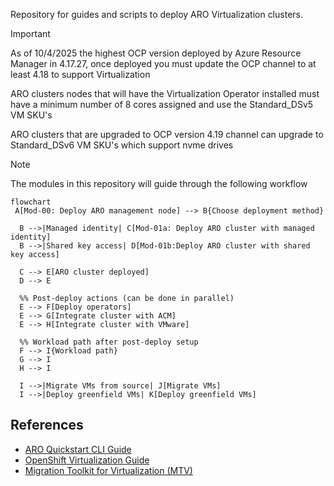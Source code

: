 Repository for guides and scripts to deploy ARO Virtualization clusters.

> [!IMPORTANT]  
> As of 10/4/2025 the highest OCP version deployed by Azure Resource Manager in 4.17.27, once deployed you must update the OCP channel to at least 4.18 to support Virtualization
> 
> ARO clusters nodes that will have the Virtualization Operator installed must have a minimum number of 8 cores assigned and use the Standard_DSv5 VM SKU's
> 
> ARO clusters that are upgraded to OCP version 4.19 channel can upgrade to Standard_DSv6 VM SKU's which support nvme drives

> [!NOTE] 
> The modules in this repository will guide through the following workflow
```mermaid
flowchart
 A[Mod-00: Deploy ARO management node] --> B{Choose deployment method}

  B -->|Managed identity| C[Mod-01a: Deploy ARO cluster with managed identity]
  B -->|Shared key access| D[Mod-01b:Deploy ARO cluster with shared key access]

  C --> E[ARO cluster deployed]
  D --> E

  %% Post-deploy actions (can be done in parallel)
  E --> F[Deploy operators]
  E --> G[Integrate cluster with ACM]
  E --> H[Integrate cluster with VMware]

  %% Workload path after post-deploy setup
  F --> I{Workload path}
  G --> I
  H --> I

  I -->|Migrate VMs from source| J[Migrate VMs]
  I -->|Deploy greenfield VMs| K[Deploy greenfield VMs]
```
## References

- [ARO Quickstart CLI Guide](https://review.learn.microsoft.com/en-us/azure/openshift/create-cluster?branch=main&pivots=aro-azure-cli)
- [OpenShift Virtualization Guide](https://review.learn.microsoft.com/en-us/azure/openshift/howto-create-openshift-virtualization?branch=main)
- [Migration Toolkit for Virtualization (MTV)](https://docs.redhat.com/en/documentation/migration_toolkit_for_virtualization/2.8)


